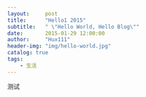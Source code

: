```yaml
---
layout:     post
title:      "Hello1 2015"
subtitle:   " \"Hello World, Hello Blog\""
date:       2015-01-29 12:00:00
author:     "Hux111"
header-img: "img/hello-world.jpg"
catalog: true
tags:
    - 生活
---
```


测试
